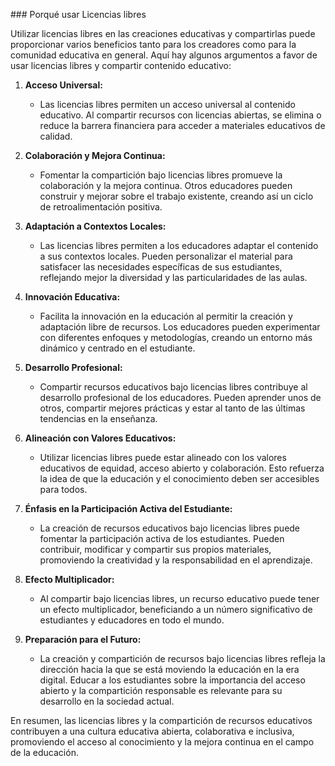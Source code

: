 ### Porqué usar Licencias libres

Utilizar licencias libres en las creaciones educativas y compartirlas puede proporcionar varios beneficios tanto para los creadores como para la comunidad educativa en general. Aquí hay algunos argumentos a favor de usar licencias libres y compartir contenido educativo:

1. **Acceso Universal:**
   - Las licencias libres permiten un acceso universal al contenido educativo. Al compartir recursos con licencias abiertas, se elimina o reduce la barrera financiera para acceder a materiales educativos de calidad.

2. **Colaboración y Mejora Continua:**
   - Fomentar la compartición bajo licencias libres promueve la colaboración y la mejora continua. Otros educadores pueden construir y mejorar sobre el trabajo existente, creando así un ciclo de retroalimentación positiva.

3. **Adaptación a Contextos Locales:**
   - Las licencias libres permiten a los educadores adaptar el contenido a sus contextos locales. Pueden personalizar el material para satisfacer las necesidades específicas de sus estudiantes, reflejando mejor la diversidad y las particularidades de las aulas.

4. **Innovación Educativa:**
   - Facilita la innovación en la educación al permitir la creación y adaptación libre de recursos. Los educadores pueden experimentar con diferentes enfoques y metodologías, creando un entorno más dinámico y centrado en el estudiante.

5. **Desarrollo Profesional:**
   - Compartir recursos educativos bajo licencias libres contribuye al desarrollo profesional de los educadores. Pueden aprender unos de otros, compartir mejores prácticas y estar al tanto de las últimas tendencias en la enseñanza.

6. **Alineación con Valores Educativos:**
   - Utilizar licencias libres puede estar alineado con los valores educativos de equidad, acceso abierto y colaboración. Esto refuerza la idea de que la educación y el conocimiento deben ser accesibles para todos.

7. **Énfasis en la Participación Activa del Estudiante:**
   - La creación de recursos educativos bajo licencias libres puede fomentar la participación activa de los estudiantes. Pueden contribuir, modificar y compartir sus propios materiales, promoviendo la creatividad y la responsabilidad en el aprendizaje.

8. **Efecto Multiplicador:**
   - Al compartir bajo licencias libres, un recurso educativo puede tener un efecto multiplicador, beneficiando a un número significativo de estudiantes y educadores en todo el mundo.

9. **Preparación para el Futuro:**
   - La creación y compartición de recursos bajo licencias libres refleja la dirección hacia la que se está moviendo la educación en la era digital. Educar a los estudiantes sobre la importancia del acceso abierto y la compartición responsable es relevante para su desarrollo en la sociedad actual.

En resumen, las licencias libres y la compartición de recursos educativos contribuyen a una cultura educativa abierta, colaborativa e inclusiva, promoviendo el acceso al conocimiento y la mejora continua en el campo de la educación.
